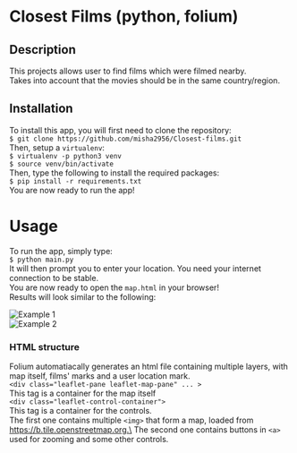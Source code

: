 # Closest Films (python, folium)

## Description

This projects allows user to find films which were filmed nearby.\
Takes into account that the movies should be in the same country/region.

## Installation

To install this app, you will first need to clone the repository:\
```$ git clone https://github.com/misha2956/Closest-films.git```\
Then, setup a `virtualenv`:\
```$ virtualenv -p python3 venv```\
```$ source venv/bin/activate```\
Then, type the following to install the required packages:\
```$ pip install -r requirements.txt```\
You are now ready to run the app!

# Usage

To run the app, simply type:\
```$ python main.py```\
It will then prompt you to enter your location. You need your internet connection to be stable.\
You are now ready to open the `map.html` in your browser!\
Results will look similar to the following:

![Example 1](examples/img_Lviv.png?raw=true "Example 1")\
![Example 2](examples/img_NewYork.png?raw=true "Example 2")

### HTML structure
Folium automatiacally generates an html file containing multiple layers, with map itself, films' marks and a user location mark.\
```<div class="leaflet-pane leaflet-map-pane" ... >```\
This tag is a container for the map itself\
```<div class="leaflet-control-container">```\
This tag is a container for the controls.\
The first one contains multiple `<img>` that form a map, loaded from https://b.tile.openstreetmap.org.\
The second one contains buttons in `<a>` used for zooming and some other controls.
